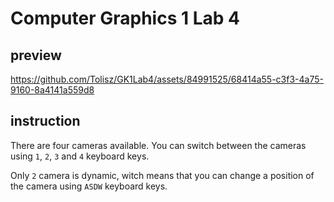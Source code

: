 # Computer Graphics 1 Lab 4

## preview



https://github.com/Tolisz/GK1Lab4/assets/84991525/68414a55-c3f3-4a75-9160-8a4141a559d8



## instruction 

There are four cameras available. You can switch between the cameras using `1`, `2`, `3` and `4` keyboard keys.

Only `2` camera is dynamic, witch means that you can change a position of the camera using `ASDW` keyboard keys.

